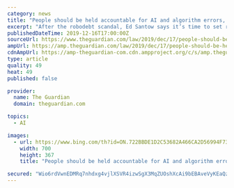 ```yaml
---
category: news
title: "People should be held accountable for AI and algorithm errors, rights commissioner says"
excerpt: "After the robodebt scandal, Ed Santow says it’s time to set rules to govern how such new technologies are used"
publishedDateTime: 2019-12-16T17:00:00Z
sourceUrl: https://www.theguardian.com/law/2019/dec/17/people-should-be-held-accountable-for-ai-and-algorithm-errors-rights-commissioner-says
ampUrl: https://amp.theguardian.com/law/2019/dec/17/people-should-be-held-accountable-for-ai-and-algorithm-errors-rights-commissioner-says
cdnAmpUrl: https://amp-theguardian-com.cdn.ampproject.org/c/s/amp.theguardian.com/law/2019/dec/17/people-should-be-held-accountable-for-ai-and-algorithm-errors-rights-commissioner-says
type: article
quality: 49
heat: 49
published: false

provider:
  name: The Guardian
  domain: theguardian.com

topics:
  - AI

images:
  - url: https://www.bing.com/th?id=ON.722BBDE1D2C53682A466CA2D56994F73
    width: 700
    height: 367
    title: "People should be held accountable for AI and algorithm errors, rights commissioner says"

secured: "Wio6rdVwnEDMRq7nhdxg4vjlXSVR4izwSgX3MqZUOshXcAi9bEBAveVyKEaQziC9Nxyf7lmsVCl8n16d9q05LH4qWTk7Mekmzc/3Cwh97p/JcMNtzmrEP+/2oLd8lQsgeAQ2KpTfDeHgPcGg2ZSZUXZKXYGDE1fx1oTmMeeVT0rC3x0PYQQbhfNmDSvdceeCPa3STy+XaZUlV1NAx93jpoJagDQa5omc/xHB+cdH+K885cHZSEUW5JePOVzm0zfst6XvKW+NjZdHIRF5LHq29A==;qoXub7G7dd8ldcbE/i0VYQ=="
---
```


